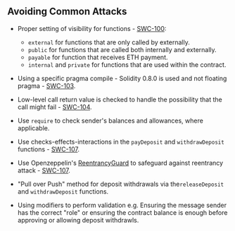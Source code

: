 ## Avoiding Common Attacks

* Proper setting of visibility for functions - [SWC-100](https://swcregistry.io/docs/SWC-100): 
  * ``external`` for functions that are only called by externally.
  * ``public`` for functions that are called both internally and externally.
  * ``payable`` for function that receives ETH payment.
  * ``internal`` and ``private`` for functions that are used within the contract.
  
* Using a specific pragma compile - Solidity 0.8.0 is used and not floating pragma - [SWC-103](https://swcregistry.io/docs/SWC-103).
* Low-level call return value is checked to handle the possibility that the call might fail - [SWC-104](https://swcregistry.io/docs/SWC-104).
* Use ``require`` to check sender's balances and allowances, where applicable.
* Use checks-effects-interactions in the ``payDeposit`` and ``withdrawDeposit`` functions - [SWC-107](https://swcregistry.io/docs/SWC-107).
* Use Openzeppelin's [ReentrancyGuard](https://github.com/OpenZeppelin/openzeppelin-contracts/blob/master/contracts/security/ReentrancyGuard.sol) to safeguard against reentrancy attack - [SWC-107](https://swcregistry.io/docs/SWC-107).
* "Pull over Push" method for deposit withdrawals via the``releaseDeposit`` and ``withdrawDeposit`` functions.
* Using modifiers to perform validation e.g. Ensuring the message sender has the correct "role" or ensuring the contract balance is enough before approving or allowing deposit withdrawls.
